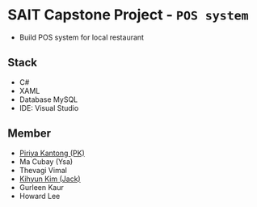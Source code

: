 # SAIT Capstone Project - `POS system`

- Build POS system for local restaurant 

## Stack
- C#
- XAML
- Database MySQL
- IDE: Visual Studio

## Member
- [Piriya Kantong (PK)](https://github.com/Piriya-K)
- Ma Cubay (Ysa)
- Thevagi Vimal
- [Kihyun Kim (Jack)](https://github.com/PlanetJack)
- Gurleen Kaur
- Howard Lee



